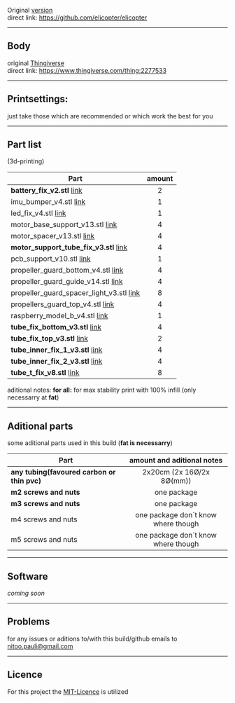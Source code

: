 Original [version](https://github.com/elicopter/elicopter)  
direct link: https://github.com/elicopter/elicopter  

---
## Body
original [Thingiverse](https://www.thingiverse.com/thing:2277533)  
direct link: https://www.thingiverse.com/thing:2277533  

---
## Printsettings:
just take those which are recommended or which work the best for you

---
##  Part list  
(3d-printing)

|Part                                                                                                                                                     |amount|  
| ----- |:----:|  
**battery_fix_v2.stl** [link](https://github.com/xampl3/elicopter/blob/master/images/3e73c1a0894ff7fc58e76f29ecacea12_preview_featured.jpg)                |2  
imu_bumper_v4.stl  [link](https://github.com/xampl3/elicopter/blob/master/images/a0706a313553bcc6fc38476d0979894d_preview_featured.jpg)                    |1  
led_fix_v4.stl  [link](https://github.com/xampl3/elicopter/blob/master/images/d567b0b4d3bc9d1726b59b4397ac84d5_preview_featured.jpg)                       |1  
motor_base_support_v13.stl  [link](https://github.com/xampl3/elicopter/blob/master/images/f328008c4dce484450dfed22e64163b5_preview_featured.jpg)           |4  
motor_spacer_v13.stl  [link](https://github.com/xampl3/elicopter/blob/master/images/f27cf9ab988173d0024f59b5c5802d6d_preview_featured.jpg)                 |4  
**motor_support_tube_fix_v3.stl**  [link](https://github.com/xampl3/elicopter/blob/master/images/55e340ea08fe98120674036dbb270030_preview_featured.jpg)    |4  
pcb_support_v10.stl  [link](https://github.com/xampl3/elicopter/blob/master/images/d0ace02f6e39f0d0e6026e6f0fd2147a_preview_featured.jpg)                  |1  
propeller_guard_bottom_v4.stl  [link](https://github.com/xampl3/elicopter/blob/master/images/5343dd3df3538c07380c6d92587652a1_preview_featured.jpg)        |4  
propeller_guard_guide_v14.stl  [link](https://github.com/xampl3/elicopter/blob/master/images/d51cf24b6eed02f1bf4e872fdef40220_preview_featured.jpg)        |4  
propeller_guard_spacer_light_v3.stl  [link](https://github.com/xampl3/elicopter/blob/master/images/7a03e538af35268205d8e12051fbd031_preview_featured.jpg)  |8  
propellers_guard_top_v4.stl  [link](https://github.com/xampl3/elicopter/blob/master/images/76280728347ecc9c16d877b9e0243811_preview_featured.jpg)          |4  
raspberry_model_b_v4.stl  [link](https://github.com/xampl3/elicopter/blob/master/images/4b6775aa2bfbdd554b9da8a23828670d_preview_featured.jpg)             |1  
**tube_fix_bottom_v3.stl**  [link](https://github.com/xampl3/elicopter/blob/master/images/c6b8aa2fafcd36435b21015366d2e5d8_preview_featured.jpg)           |4  
**tube_fix_top_v3.stl**  [link](https://github.com/xampl3/elicopter/blob/master/images/1f864fea508269343abbaaf01eb904a2_preview_featured.jpg)              |2  
**tube_inner_fix_1_v3.stl**  [link](https://github.com/xampl3/elicopter/blob/master/images/e53e65df843de5fa96c097dd7066c663_preview_featured.jpg)          |4  
**tube_inner_fix_2_v3.stl**  [link](https://github.com/xampl3/elicopter/blob/master/images/877631998c3257962ce3a4a32a83dad2_preview_featured.jpg)          |4  
**tube_t_fix_v8.stl**  [link](https://github.com/xampl3/elicopter/blob/master/images/9214f585e5fca9dc312cba88f25a7381_preview_featured.jpg)                |8  

aditional notes:
 **for all:**
 for max stability print with 100% infill (only necessarry at **fat**)

---
## Aditional parts
some aditional parts used in this build (**fat is necessarry**) 

|Part                                         |amount and aditional notes|    
| ----- |:-----:|   
**any tubing(favoured carbon or thin pvc)**     |2x20cm (2x 16Ø/2x 8Ø(mm))  
**m2 screws and nuts**                          |one package  
**m3 screws and nuts**                          |one package  
m4 screws and nuts                              |one package don´t know where though  
m5 screws and nuts                              |one package don´t know where though  

---
## Software
*coming soon*  

---
## Problems
for any issues or aditions to/with this build/github emails to nitoo.pauli@gmail.com  

---
## Licence
For this project the [MIT-Licence](https://github.com/xampl3/elicopter/blob/master/LICENSE) is utilized  
